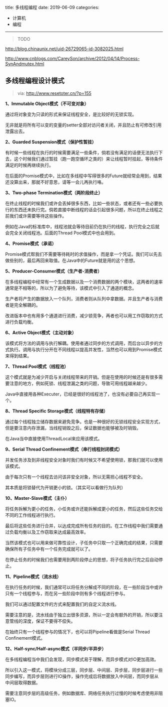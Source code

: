 title: 多线程编程
date: 2019-06-09
categories:
- 计算机
- 编程




---

> TODO



http://blog.chinaunix.net/uid-26729065-id-3082025.html

http://www.cnblogs.com/CareySon/archive/2012/04/14/Process-SynAndmutex.html



## 多线程编程设计模式

> via: <http://www.resetoter.cn/?p=155>

**1、Immutable Object模式（不可变对象）**

通过将对象变为只读的形式来保证线程安全，是比较好的无锁实现。

无非就是将所有可以变的变量的setter全部对访问者关闭，并且防止有可修改引用泄露出去。

 

**2、Guarded Suspension模式（保护性暂挂）**

有时候一些线程在执行的时候需要满足一些条件，倘若没有满足的话便无法执行下去，这个时候我们通过暂挂（跑一跑空循环之类的）来让线程暂时挂起，等待条件满足的时候再继续执行。

在后面的Promise模式中，比如在多线程中写得很多的Future就经常会用到，结果还没算出来，那就不好意思，请等一会儿再执行咯。

 

**3、Two-phase Termination模式（两阶段终止）**

在终止线程的时候我们或许会丢掉很多东西，比如一些状态，或者还有一些必要执行的东西还未执行完。倘若直接中断线程的话会引起很多问题，所以在终止线程之前我们或许需要等待这些操作。

例如在Java的标准库中，线程池就会等待目前仍在执行的线程，执行完全之后就会完全关闭线程池。后面的Thread Pool模式中也会用到。

 

**4、Promise模式（承诺）**

Promise模式帮我们不需要等待耗时的求值操作，而是拿一个凭证。我们可以先去做些别的，最后再回来取值。在Java中的Future就是用的这个思想。

 

**5、Producer-Consumer模式（生产者-消费者）**

在多线程编程中经常有一个生成数据以及一个消费数据的两个模块，这两者的速率通常是不相等的，所以为了避免等待，该模式中引入了通道的概念。

生产者将产生的数据放入一个队列，消费者则从队列中拿数据。并且生产者与消费者是完全解耦的。

改进版本中也有用多个通道进行消费，减少锁竞争，再者也可以用工作窃取的方式进行负载均衡。

 

**6、Active Object模式（主动对象）**

该模式将方法的调用与执行解耦。使用者通过同步的方式调用，而后台以异步的方式执行。调用与执行分开在不同线程以提高并发性，当然也可以用到Promise模式来得到结果。

 

**7、Thread Pool模式（线程池）**

这个模式就是为减少开启与关闭线程带来的开销。但是在使用的时候还是有很多需要注意的地方，例如死锁、线程泄漏之类的问题，导致可用线程越来越少。

Java中直接用各种Executer，已经是很好的线程池了，也没有必要自己再实现一个。

 

**8、Thread Specific Storage模式（线程特有存储）**

通过每个线程独立储存数据来避免竞争。也是一种很好的无锁线程安全实现方式，但是要注意内存泄漏，当线程销毁之后，保证数据也能够被及时销毁。

在Java当中直接使用ThreadLocal来应用该模式。

 

**9、Serial Thread Confinement模式（串行线程封闭模式）**

并发任务涉及到非线程安全对象时我们有时候又不希望使用锁，那我们就可以使用该模式。

由于每次只有一个线程去访问该非安全对象，所以无需担心线程不安全。

其本质是将锁替代为开销更小的锁。（其实可以看做行为队列）

 

**10、Master-Slave模式（主仆）**

将任务拆解为更小的任务，小任务或许还能拆解成更小的任务，然后这些任务交给不同的工作线程进行执行。

最后将这些任务进行合并，以达成完成所有任务的目的。在工作线程中我们需要通过负载均衡以及工作窃取来达成最高效率。

当然该模式也可以用来做可靠性设计，子任务中只取一个正确完成的结果，只需要确保所有子任务中有一个任务完成就可以了。

在停止任务的时候我们也需要用到两阶段停止的思想，将子任务执行完之后自动停止。

 

**11、Pipeline模式（流水线）**

在执行任务的时候，我们通常可以将任务分解成不同的阶段，在一些阶段当中或许只有一个线程参与，而在另一些阶段中则有多个线程进行参与。

我们可以通过配置文件的方式来配置我们的自定义流水线。

需要注意的是，流水线由于独立出很多资源，所以一定会有额外的开销，所以要注意管线的深度，保证不要得不偿失。

在始终只有一个线程参与的情况下，也可以将Pipeline看做是Serial Thread Confinement模式。

 

**12、Half-sync/Half-async模式（半同步/半异步）**

在多线程编程当中我们会发现，同步模式易于理解，而异步模式对IO更加高效。

所以引入这一模式，将模块分成三层，同步层、中间层、异步层，同步层进行一些同步编写，而异步层则进行IO操作，操作完成后将数据放入中间层，而同步层从中间层取得数据。

需要注意同步层的高级任务，例如数据库、网络任务执行过慢的时候考虑使用非阻塞IO。